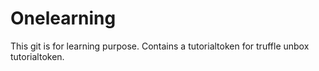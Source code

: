 # Onelearning
 This git is for learning purpose.
 Contains a tutorialtoken for truffle unbox tutorialtoken.
 
